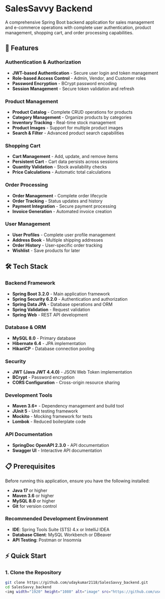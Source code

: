 # SalesSavvy Backend

A comprehensive Spring Boot backend application for sales management and e-commerce operations with complete user authentication, product management, shopping cart, and order processing capabilities.

## 🚀 Features

### Authentication & Authorization
- **JWT-based Authentication** - Secure user login and token management
- **Role-based Access Control** - Admin, Vendor, and Customer roles
- **Password Encryption** - BCrypt password encoding
- **Session Management** - Secure token validation and refresh

### Product Management
- **Product Catalog** - Complete CRUD operations for products
- **Category Management** - Organize products by categories
- **Inventory Tracking** - Real-time stock management
- **Product Images** - Support for multiple product images
- **Search & Filter** - Advanced product search capabilities

### Shopping Cart
- **Cart Management** - Add, update, and remove items
- **Persistent Cart** - Cart data persists across sessions
- **Quantity Validation** - Stock availability checks
- **Price Calculations** - Automatic total calculations

### Order Processing
- **Order Management** - Complete order lifecycle
- **Order Tracking** - Status updates and history
- **Payment Integration** - Secure payment processing
- **Invoice Generation** - Automated invoice creation

### User Management
- **User Profiles** - Complete user profile management
- **Address Book** - Multiple shipping addresses
- **Order History** - User-specific order tracking
- **Wishlist** - Save products for later

## 🛠 Tech Stack

### Backend Framework
- **Spring Boot 3.2.0** - Main application framework
- **Spring Security 6.2.0** - Authentication and authorization
- **Spring Data JPA** - Database operations and ORM
- **Spring Validation** - Request validation
- **Spring Web** - REST API development

### Database & ORM
- **MySQL 8.0** - Primary database
- **Hibernate 6.4** - JPA implementation
- **HikariCP** - Database connection pooling

### Security
- **JWT (Java JWT 4.4.0)** - JSON Web Token implementation
- **BCrypt** - Password encryption
- **CORS Configuration** - Cross-origin resource sharing

### Development Tools
- **Maven 3.6+** - Dependency management and build tool
- **JUnit 5** - Unit testing framework
- **Mockito** - Mocking framework for tests
- **Lombok** - Reduced boilerplate code

### API Documentation
- **SpringDoc OpenAPI 2.3.0** - API documentation
- **Swagger UI** - Interactive API documentation

## 📋 Prerequisites

Before running this application, ensure you have the following installed:

- **Java 17** or higher
- **Maven 3.6** or higher
- **MySQL 8.0** or higher
- **Git** for version control

### Recommended Development Environment
- **IDE**: Spring Tools Suite (STS) 4.x or IntelliJ IDEA
- **Database Client**: MySQL Workbench or DBeaver
- **API Testing**: Postman or Insomnia

## ⚡ Quick Start

### 1. Clone the Repository
```bash
git clone https://github.com/udaykumar2118/SalesSavvy_backend.git
cd SalesSavvy_backend
<img width="1920" height="1080" alt="image" src="https://github.com/user-attachments/assets/aba3d8bc-3bbf-4519-b523-d6c3a575fd41" />
